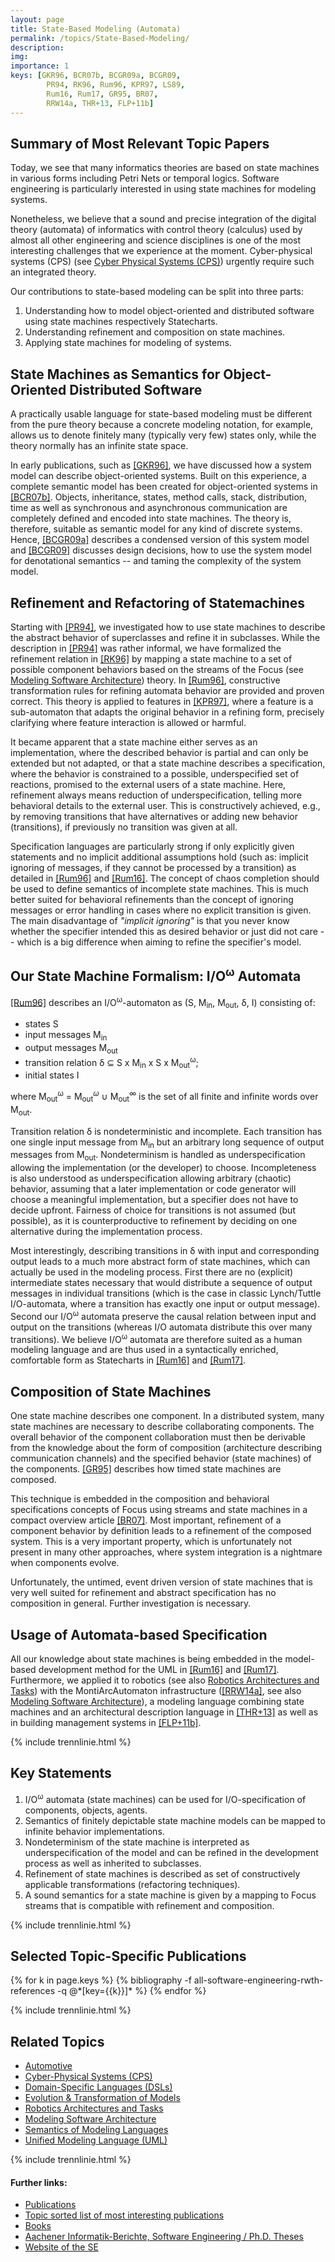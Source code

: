 ```yaml
---
layout: page
title: State-Based Modeling (Automata)
permalink: /topics/State-Based-Modeling/
description: 
img: 
importance: 1
keys: [GKR96, BCR07b, BCGR09a, BCGR09, 
        PR94, RK96, Rum96, KPR97, LS89, 
        Rum16, Rum17, GR95, BR07, 
        RRW14a, THR+13, FLP+11b]   
---
```


## Summary of Most Relevant Topic Papers

Today, we see that many informatics theories are based on state
machines in various forms including Petri Nets or temporal logics.
Software engineering is particularly interested in using state machines for
modeling systems. 

Nonetheless, we believe that a sound and precise
integration of the digital theory (automata) of informatics with
control theory (calculus) used by almost all other engineering and science
disciplines is one of the most interesting challenges that we experience at
the moment. Cyber-physical systems (CPS) 
(see [Cyber Physical Systems (CPS)](/topics/Cyber-Physical-Systems)) urgently
require such an integrated theory.


Our contributions to state-based modeling can be split into three
parts:

1. Understanding how to model object-oriented and distributed software using 
state machines respectively Statecharts.
2. Understanding refinement and composition on state machines.
3. Applying state machines for modeling of systems.


## State Machines as Semantics for Object-Oriented Distributed Software

A practically usable language for state-based modeling must be
different from the pure theory because a concrete modeling notation, for
example, allows us to denote finitely many (typically very few) states only,
while the theory normally has an infinite state space.

In early publications, such as [[GKR96]](#GKR96), we have discussed how a system
model can describe object-oriented systems.
Built on this experience, a complete semantic model has been created for
object-oriented systems in [[BCR07b]](#BCR07b).
Objects, inheritance, states, method calls, stack, distribution, time as
well as synchronous and asynchronous communication are completely defined
and encoded into state machines.
The theory is, therefore, suitable as semantic model for any kind of
discrete systems. Hence, [[BCGR09a]](#BCGR09a) describes a condensed version of
this system model and [[BCGR09]](#BCGR09) discusses design decisions, how to use
the system model for denotational semantics -- and taming the complexity of
the system model.


## Refinement and Refactoring of Statemachines

Starting with [[PR94]](#PR94), we investigated how to use state machines to
describe the abstract behavior of superclasses and refine it in subclasses.
While the description in [[PR94]](#PR94) was rather informal, we have formalized
the refinement relation in [[RK96]](#RK96) by mapping a state machine to a set
of possible component behaviors based on the streams of the Focus (see
[Modeling Software Architecture](/topics/Software-Architecture)) theory.
In [[Rum96]](#Rum96), constructive transformation rules for
refining automata behavior are provided and proven correct.
This theory is applied to features in [[KPR97]](#KPR97), where a feature is a
sub-automaton that adapts the original behavior in a refining form,
precisely clarifying where feature interaction is allowed or harmful.

It became apparent that a state machine either serves as an implementation,
where the described behavior is partial and can only be extended but not
adapted, or that a state machine describes a specification, where the
behavior is constrained to a possible, underspecified set of reactions,
promised to the external users of a state machine.
Here, refinement always means reduction of underspecification, telling more
behavioral details to the external user.
This is constructively achieved, e.g., by removing transitions that have
alternatives or adding new behavior (transitions), if previously no
transition was given at all.

Specification languages are particularly strong if only explicitly given
statements and no implicit additional assumptions hold (such as:
implicit ignoring of messages, if they cannot be processed by a transition)
as detailed in [[Rum96]](#Rum96) and [[Rum16]](#Rum16).
The concept of chaos completion should be used to define semantics of
incomplete state machines.
This is much better suited for behavioral refinements than the concept of
ignoring messages or error handling in cases where no explicit transition is
given.
The main disadvantage of *"implicit ignoring"* is that you never know
whether the specifier intended this as desired behavior or just did not care
-- which is a big difference when aiming to refine the specifier's model.


## Our State Machine Formalism: I/O<sup>ω</sup> Automata

[[Rum96]](#Rum96) 
describes an I/O<sup>ω</sup>-automaton as (S, M<sub>in</sub>, 
M<sub>out</sub>, δ, I) consisting of:

- states S
- input messages M<sub>in</sub>
- output messages M<sub>out</sub>
- transition relation δ ⊆ S x M<sub>in</sub> x S x M<sub>out</sub><sup>ω</sup>;
- initial states I

where M<sub>out</sub><sup>ω</sup> = M<sub>out</sub><sup>*ω*</sup> 
∪ M<sub>out</sub><sup>∞</sup> is the set of all 
finite and infinite words over M<sub>out</sub>.

Transition relation δ is nondeterministic and incomplete. Each transition has 
one single input message from M<sub>in</sub> but an arbitrary long sequence of output 
messages from M<sub>out</sub>. Nondeterminism is handled as underspecification allowing the 
implementation (or the developer) to choose. Incompleteness is also understood 
as underspecification allowing arbitrary (chaotic) behavior, assuming that a 
later implementation or code generator will choose a meaningful implementation, 
but a specifier does not have to decide upfront. Fairness of choice for 
transitions is not assumed (but possible), as it is counterproductive to 
refinement by deciding on one alternative during the implementation process.

Most interestingly, describing transitions in δ with input and corresponding 
output leads to a much more abstract form of state machines, which can actually 
be used in the modeling process. First there are no (explicit) intermediate 
states necessary that would distribute a sequence of output messages in 
individual transitions (which is the case in classic Lynch/Tuttle I/O-automata, 
where a transition has exactly one input or output message). Second our 
I/O<sup>ω</sup> automata preserve the causal relation between input and output 
on the transitions (whereas I/O automata distribute this over many transitions). 
We believe I/O<sup>ω</sup> automata are therefore suited as a human modeling 
language and are thus used in a syntactically enriched, comfortable form as 
Statecharts in [[Rum16]](http://www.se-rwth.de/mbse/) and 
[[Rum17]](http://www.se-rwth.de/mbse/).

## Composition of State Machines

One state machine describes one component.
In a distributed system, many state machines are necessary to describe
collaborating components.
The overall behavior of the component collaboration must then be derivable
from the knowledge about the form of composition (architecture describing
communication channels) and the specified behavior (state machines) of the
components. [[GR95]](#GR95) describes how timed state machines are composed.

This technique is embedded in the composition and behavioral specifications
concepts of Focus using streams and state machines in a compact overview
article [[BR07]](#BR07).
Most important, refinement of a component behavior by definition leads to a
refinement of the composed system.
This is a very important property, which is unfortunately not present in
many other approaches, where system integration is a nightmare when
components evolve.

Unfortunately, the untimed, event driven version of state machines that
is very well suited for refinement and abstract specification has no
composition in general. Further investigation is necessary.

## Usage of Automata-based Specification

All our knowledge about state machines is being embedded in the model-based
development method for the UML in [[Rum16]](#Rum16) and [[Rum17]](#Rum17).
Furthermore, we applied it to robotics (see also
[Robotics Architectures and Tasks](/topics/Robotics)) with
the MontiArcAutomaton infrastructure ([[RRW14a]](#RRW14a), see also
[Modeling Software Architecture](/topics/Software-Architecture)), a
modeling language combining state machines and an architectural description
language in [[THR+13]](#THR+13) as well as in building management systems in
[[FLP+11b]](#FLP+11b).


{% include trennlinie.html %}

## Key Statements

1. I/O<sup>ω</sup> automata (state machines) can be used for I/O-specification 
of components, objects, agents.
2. Semantics of finitely depictable state machine models can be mapped to 
infinite behavior implementations.
3. Nondeterminism of the state machine is interpreted as underspecification of 
the model and can be refined in the development process as well as inherited to 
subclasses.
4. Refinement of state machines is described as set of constructively applicable 
transformations (refactoring techniques).
5. A sound semantics for a state machine is given by a mapping to Focus streams 
that is compatible with refinement and composition.

{% include trennlinie.html %}

## Selected Topic-Specific Publications

<div class="publications">
  {% for k in page.keys %}
    {% bibliography -f all-software-engineering-rwth-references -q @*[key={{k}}]* %}
  {% endfor %}
</div>

{% include trennlinie.html %}

## Related Topics
- [Automotive](/topics/Automotive)
- [Cyber-Physical Systems (CPS)](/topics/Cyber-Physical-Systems)
- [Domain-Specific Languages (DSLs)](/topics/Domain-Specific-Languages)
- [Evolution & Transformation of Models](/topics/Evolution)
- [Robotics Architectures and Tasks](/topics/Robotics)
- [Modeling Software Architecture](/topics/Software-Architecture)
- [Semantics of Modeling Languages](/topics/Semantics)
- [Unified Modeling Language (UML)](/topics/Unified-Modeling-Language)

{% include trennlinie.html %}

#### Further links:

- [Publications](/publications)
- [Topic sorted list of most interesting publications](/topics)
- [Books](/books)
- [Aachener Informatik-Berichte, Software Engineering / Ph.D. Theses](/phdtheses)
- [Website of the SE](https://www.se-rwth.de)

